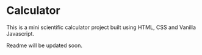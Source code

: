 # Calculator

This is a mini scientific calculator project built using HTML, CSS and Vanilla Javascript. 

 Readme will be updated soon.  